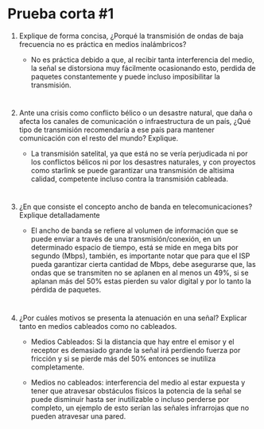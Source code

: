 # Prueba corta #1

1. Explique de forma concisa, ¿Porqué la transmisión de ondas de baja frecuencia no es práctica en medios inalámbricos?

    - No es práctica debido a que, al recibir tanta interferencia del medio, la señal se distorsiona muy fácilmente ocasionando esto, perdida de paquetes constantemente y puede incluso imposibilitar la transmisión.

#

2. Ante una crisis como conflicto bélico o un desastre natural, que daña o afecta los canales de comunicación o infraestructura de un país, ¿Qué tipo de transmisión recomendaría a ese país para mantener comunicación con el resto del mundo? Explique.
    
    - La transmisión satelital, ya que está no se vería perjudicada ni por los conflictos bélicos ni por los desastres naturales, y con proyectos como starlink se puede garantizar una transmisión de altisima calidad, competente incluso contra la transmisión cableada.

#

3. ¿En que consiste el concepto ancho de banda en telecomunicaciones? Explique detalladamente

    - El ancho de banda se refiere al volumen de información que se puede enviar a través de una transmisión/conexión, en un determinado espacio de tiempo, está se mide en mega bits por segundo (Mbps), también, es importante notar que para que el ISP pueda garantizar cierta cantidad de Mbps, debe asegurarse que, las ondas que se transmiten no se aplanen en al menos un 49%, si se aplanan más del 50% estas pierden su valor digital y por lo tanto la pérdida de paquetes.


#

4. ¿Por cuáles motivos se presenta la atenuación en una señal? Explicar tanto en medios cableados como no cableados.
    
    - Medios Cableados: Si la distancia que hay entre el emisor y el receptor es demasiado grande la señal irá perdiendo fuerza por fricción y si se pierde más del 50% entonces se inutiliza completamente.

    - Medios no cableados: interferencia del medio al estar expuesta y tener que atravesar obstáculos físicos la potencia de la señal se puede disminuir hasta ser inutilizable o incluso perderse por completo, un ejemplo de esto serían las señales infrarrojas que no pueden atravesar una pared.